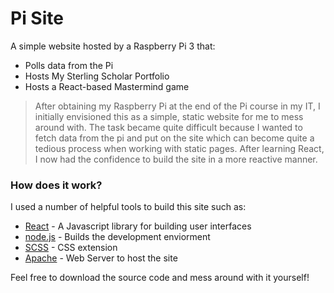 # Pi Site

A simple website hosted by a Raspberry Pi 3 that:  
  - Polls data from the Pi
  - Hosts My Sterling Scholar Portfolio
  - Hosts a React-based Mastermind game


> After obtaining my Raspberry Pi at the end of the Pi course in my IT, I initially envisioned this as a simple, static
> website for me to mess around with. The task became quite difficult because I wanted to fetch data from the pi and put on 
> the site which can become quite a tedious process when working with static pages. After learning React, I now had the 
> confidence to build the site in a more reactive manner.

### How does it work? 

I used a number of helpful tools to build this site such as: 

* [React](https://reactjs.org/) - A Javascript library for building user interfaces
* [node.js](https://nodejs.org/en/) - Builds the development enviorment
* [SCSS](https://sass-lang.com/) - CSS extension
* [Apache](https://httpd.apache.org/) - Web Server to host the site

Feel free to download the source code and mess around with it yourself!